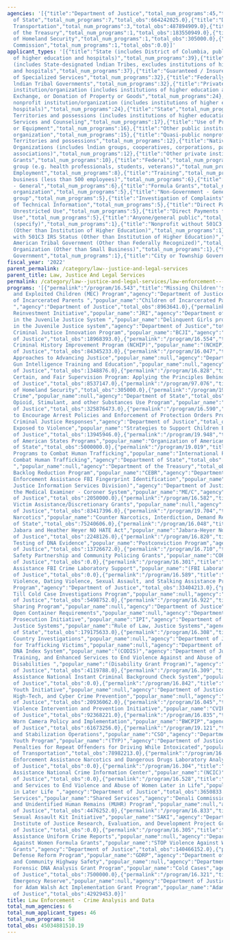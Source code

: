 ```yaml
---
agencies: '[{"title":"Department of Justice","total_num_programs":45,"total_obs":1803537659.0},{"title":"Department
  of State","total_num_programs":7,"total_obs":664242025.0},{"title":"Department of
  Transportation","total_num_programs":3,"total_obs":487894909.0},{"title":"Department
  of the Treasury","total_num_programs":1,"total_obs":183550949.0},{"title":"Department
  of Homeland Security","total_num_programs":1,"total_obs":305000.0},{"title":"Denali
  Commission","total_num_programs":1,"total_obs":0.0}]'
applicant_types: '[{"title":"State (includes District of Columbia, public institutions
  of higher education and hospitals)","total_num_programs":39},{"title":"Direct Loans","total_num_programs":39},{"title":"Local
  (includes State-designated lndian Tribes, excludes institutions of higher education
  and hospitals","total_num_programs":37},{"title":"Guaranteed / Insured Loans","total_num_programs":37},{"title":"Provision
  of Specialized Services","total_num_programs":32},{"title":"Federally Recognized
  lndian Tribal Governments","total_num_programs":32},{"title":"Private nonprofit
  institution/organization (includes institutions of higher education and hospitals)","total_num_programs":25},{"title":"Sale,
  Exchange, or Donation of Property or Goods","total_num_programs":24},{"title":"Public
  nonprofit institution/organization (includes institutions of higher education and
  hospitals)","total_num_programs":24},{"title":"State","total_num_programs":20},{"title":"U.S.
  Territories and possessions (includes institutions of higher education and hospitals)","total_num_programs":17},{"title":"Advisory
  Services and Counseling","total_num_programs":17},{"title":"Use of Property, Facilities,
  or Equipment","total_num_programs":16},{"title":"Other public institution/organization","total_num_programs":16},{"title":"Profit
  organization","total_num_programs":15},{"title":"Quasi-public nonprofit institution/organization","total_num_programs":14},{"title":"U.S.
  Territories and possessions","total_num_programs":12},{"title":"Native American
  Organizations (includes lndian groups, cooperatives, corporations, partnerships,
  associations)","total_num_programs":12},{"title":"Other private institutions/organizations","total_num_programs":11},{"title":"Project
  Grants","total_num_programs":10},{"title":"Federal","total_num_programs":10},{"title":"Specialized
  group (e.g. health professionals, students, veterans)","total_num_programs":8},{"title":"Federal
  Employment","total_num_programs":8},{"title":"Training","total_num_programs":7},{"title":"Individual/Family","total_num_programs":7},{"title":"Small
  business (less than 500 employees)","total_num_programs":6},{"title":"Government
  - General","total_num_programs":6},{"title":"Formula Grants","total_num_programs":6},{"title":"Sponsored
  organization","total_num_programs":5},{"title":"Non-Government - General","total_num_programs":5},{"title":"Minority
  group","total_num_programs":5},{"title":"Investigation of Complaints","total_num_programs":5},{"title":"Intrastate","total_num_programs":5},{"title":"Interstate","total_num_programs":5},{"title":"Insurance","total_num_programs":5},{"title":"Dissemination
  of Technical Information","total_num_programs":5},{"title":"Direct Payments with
  Unrestricted Use","total_num_programs":5},{"title":"Direct Payments for a Specified
  Use","total_num_programs":5},{"title":"Anyone/general public","total_num_programs":5},{"title":"Other
  (specify)","total_num_programs":1},{"title":"Nonprofit without 501C3 IRS Status
  (Other than Institution of Higher Education)","total_num_programs":1},{"title":"Nonprofit
  with 501C3 IRS Status (Other than Institution of Higher Education)","total_num_programs":1},{"title":"Indian/Native
  American Tribal Government (Other than Federally Recognized)","total_num_programs":1},{"title":"For-Profit
  Organization (Other than Small Business)","total_num_programs":1},{"title":"County
  Government","total_num_programs":1},{"title":"City or Township Government","total_num_programs":1}]'
fiscal_year: '2022'
parent_permalink: /category/law--justice-and-legal-services
parent_title: Law, Justice And Legal Services
permalink: /category/law--justice-and-legal-services/law-enforcement---crime-analysis-and-data
programs: '[{"permalink":"/program/16.543","title":"Missing Children''s Assistance","popular_name":"Missing
  and Exploited Children (MEC) Program","agency":"Department of Justice","total_obs":136397741.0},{"permalink":"/program/16.831","title":"Children
  of Incarcerated Parents ","popular_name":"Children of Incarcerated Parents Demonstration
  ","agency":"Department of Justice","total_obs":8963641.0},{"permalink":"/program/16.827","title":"Justice
  Reinvestment Initiative","popular_name":"JRI","agency":"Department of Justice","total_obs":56506997.0},{"permalink":"/program/16.830","title":"Girls
  in the Juvenile Justice System ","popular_name":"Delinquent Girls program, Girls
  in the Juvenile Justice system","agency":"Department of Justice","total_obs":6619856.0},{"permalink":"/program/16.817","title":"Byrne
  Criminal Justice Innovation Program","popular_name":"BCJI","agency":"Department
  of Justice","total_obs":18968393.0},{"permalink":"/program/16.554","title":"National
  Criminal History Improvement Program (NCHIP)","popular_name":"(NCHIP)","agency":"Department
  of Justice","total_obs":84345233.0},{"permalink":"/program/16.047","title":"Community-Based
  Approaches to Advancing Justice","popular_name":null,"agency":"Department of Justice","total_obs":3973593.0},{"permalink":"/program/16.051","title":"Crime
  Gun Intelligence Training and Education","popular_name":null,"agency":"Department
  of Justice","total_obs":1348876.0},{"permalink":"/program/16.828","title":"Swift,
  Certain, and Fair Supervision Program: Applying the Principles Behind Project HOPE","popular_name":"SCF","agency":"Department
  of Justice","total_obs":8537147.0},{"permalink":"/program/97.076","title":"CyberTipline","popular_name":"ICE/HSI","agency":"Department
  of Homeland Security","total_obs":305000.0},{"permalink":"/program/19.705","title":"Trans-National
  Crime","popular_name":null,"agency":"Department of State","total_obs":401907036.21},{"permalink":"/program/16.838","title":"Comprehensive
  Opioid, Stimulant, and other Substances Use Program","popular_name":"COSSUP","agency":"Department
  of Justice","total_obs":325876473.0},{"permalink":"/program/16.590","title":"Grants
  to Encourage Arrest Policies and Enforcement of Protection Orders Program","popular_name":"Improving
  Criminal Justice Responses","agency":"Department of Justice","total_obs":29416268.0},{"permalink":"/program/16.818","title":"Children
  Exposed to Violence","popular_name":"Strategies to Support Children Exposed to Violence","agency":"Department
  of Justice","total_obs":13945946.0},{"permalink":"/program/19.948","title":"Organization
  of American States Programs","popular_name":"Organization of American States Programs","agency":"Department
  of State","total_obs":5000000.0},{"permalink":"/program/19.019","title":"International
  Programs to Combat Human Trafficking","popular_name":"International Programs to
  Combat Human Trafficking","agency":"Department of State","total_obs":0.0},{"permalink":"/program/21.016","title":"Equitable  Sharing
  ","popular_name":null,"agency":"Department of the Treasury","total_obs":183550949.0},{"permalink":"/program/16.741","title":"DNA
  Backlog Reduction Program","popular_name":"CEBR","agency":"Department of Justice","total_obs":210959064.0},{"permalink":"/program/16.303","title":"Law
  Enforcement Assistance FBI Fingerprint Identification","popular_name":"(FBI Criminal
  Justice Information Services Division)","agency":"Department of Justice","total_obs":0.0},{"permalink":"/program/16.037","title":"Strengthening
  the Medical Examiner - Coroner System","popular_name":"ME/C","agency":"Department
  of Justice","total_obs":2050000.0},{"permalink":"/program/16.582","title":"Crime
  Victim Assistance/Discretionary Grants","popular_name":null,"agency":"Department
  of Justice","total_obs":83417396.0},{"permalink":"/program/19.704","title":"Counter
  Narcotics","popular_name":"Counter Narcotics, Interdiction, Demand Reduction","agency":"Department
  of State","total_obs":75240606.0},{"permalink":"/program/16.048","title":"Khalid
  Jabara and Heather Heyer NO HATE Act","popular_name":"Jabara-Heyer No Hate Act Program","agency":"Department
  of Justice","total_obs":2248126.0},{"permalink":"/program/16.820","title":"Postconviction
  Testing of DNA Evidence","popular_name":"Postconviction Program","agency":"Department
  of Justice","total_obs":13726672.0},{"permalink":"/program/16.710","title":"Public
  Safety Partnership and Community Policing Grants","popular_name":"COPS Office","agency":"Department
  of Justice","total_obs":0.0},{"permalink":"/program/16.301","title":"Law Enforcement
  Assistance FBI Crime Laboratory Support","popular_name":"(FBI Laboratory)","agency":"Department
  of Justice","total_obs":0.0},{"permalink":"/program/16.589","title":"Rural Domestic
  Violence, Dating Violence, Sexual Assault, and Stalking Assistance Program","popular_name":"Rural
  Program","agency":"Department of Justice","total_obs":33404213.0},{"permalink":"/program/16.031","title":"Emmett
  Till Cold Case Investigations Program","popular_name":null,"agency":"Department
  of Justice","total_obs":5498752.0},{"permalink":"/program/16.922","title":"Equitable
  Sharing Program","popular_name":null,"agency":"Department of Justice","total_obs":0.0},{"permalink":"/program/20.607","title":"Alcohol
  Open Container Requirements","popular_name":null,"agency":"Department of Transportation","total_obs":49142696.0},{"permalink":"/program/16.825","title":"Smart
  Prosecution Initiative","popular_name":"IPI","agency":"Department of Justice","total_obs":6775924.0},{"permalink":"/program/19.703","title":"Criminal
  Justice Systems","popular_name":"Rule of Law, Justice Systems","agency":"Department
  of State","total_obs":179175633.0},{"permalink":"/program/16.308","title":"Indian
  Country Investigations","popular_name":null,"agency":"Department of Justice","total_obs":0.0},{"permalink":"/program/16.320","title":"Services
  for Trafficking Victims","popular_name":null,"agency":"Department of Justice","total_obs":166343930.0},{"permalink":"/program/16.307","title":"Combined
  DNA Index System","popular_name":"(CODIS)","agency":"Department of Justice","total_obs":0.0},{"permalink":"/program/16.529","title":"Education,
  Training, and Enhanced Services to End Violence Against and Abuse of Women with
  Disabilities ","popular_name":"(Disability Grant Program)","agency":"Department
  of Justice","total_obs":4119788.0},{"permalink":"/program/16.309","title":"Law Enforcement
  Assistance National Instant Criminal Background Check System","popular_name":"(NICS)","agency":"Department
  of Justice","total_obs":0.0},{"permalink":"/program/16.842","title":"Opioid Affected
  Youth Initiative","popular_name":null,"agency":"Department of Justice","total_obs":20142619.0},{"permalink":"/program/16.752","title":"Economic,
  High-Tech, and Cyber Crime Prevention","popular_name":null,"agency":"Department
  of Justice","total_obs":20936062.0},{"permalink":"/program/16.045","title":"Community-Based
  Violence Intervention and Prevention Initiative","popular_name":"CVIPI","agency":"Department
  of Justice","total_obs":92368221.0},{"permalink":"/program/16.835","title":"Body
  Worn Camera Policy and Implementation","popular_name":"BWCPIP","agency":"Department
  of Justice","total_obs":61673256.0},{"permalink":"/program/19.121","title":"Conflict
  and Stabilization Operations","popular_name":"CSO","agency":"Department of State","total_obs":2468750.0},{"permalink":"/program/16.731","title":"Tribal
  Youth Program","popular_name":"(TYP)","agency":"Department of Justice","total_obs":21108450.0},{"permalink":"/program/20.608","title":"Minimum
  Penalties for Repeat Offenders for Driving While Intoxicated","popular_name":null,"agency":"Department
  of Transportation","total_obs":78982213.0},{"permalink":"/program/16.001","title":"Law
  Enforcement Assistance Narcotics and Dangerous Drugs Laboratory Analysis","popular_name":null,"agency":"Department
  of Justice","total_obs":0.0},{"permalink":"/program/16.304","title":"Law Enforcement
  Assistance National Crime Information Center","popular_name":"(NCIC)","agency":"Department
  of Justice","total_obs":0.0},{"permalink":"/program/16.528","title":"Enhanced Training
  and Services to End Violence and Abuse of Women Later in Life","popular_name":"Abuse
  in Later Life ","agency":"Department of Justice","total_obs":3650833.0},{"permalink":"/program/90.199","title":"Shared
  Services","popular_name":"Shared Services","agency":"Denali Commission","total_obs":0.0},{"permalink":"/program/16.050","title":"Missing
  and Unidentified Human Remains (MUHR) Program","popular_name":null,"agency":"Department
  of Justice","total_obs":4476252.0},{"permalink":"/program/16.833","title":"National
  Sexual Assault Kit Initiative","popular_name":"SAKI","agency":"Department of Justice","total_obs":81424936.0},{"permalink":"/program/16.560","title":"National
  Institute of Justice Research, Evaluation, and Development Project Grants","popular_name":null,"agency":"Department
  of Justice","total_obs":0.0},{"permalink":"/program/16.305","title":"Law Enforcement
  Assistance Uniform Crime Reports","popular_name":null,"agency":"Department of Justice","total_obs":0.0},{"permalink":"/program/16.588","title":"Violence
  Against Women Formula Grants","popular_name":"STOP Violence Against Women Formula
  Grants","agency":"Department of Justice","total_obs":140466152.0},{"permalink":"/program/19.888","title":"Global
  Defense Reform Program","popular_name":"GDRP","agency":"Department of State","total_obs":450000.0},{"permalink":"/program/20.600","title":"State
  and Community Highway Safety","popular_name":null,"agency":"Department of Transportation","total_obs":359770000.0},{"permalink":"/program/16.036","title":"Comprehensive
  Forensic DNA Analysis Grant Program","popular_name":"Cold Cases","agency":"Department
  of Justice","total_obs":7500000.0},{"permalink":"/program/16.321","title":"Antiterrorism
  Emergency Reserve","popular_name":null,"agency":"Department of Justice","total_obs":83417396.0},{"permalink":"/program/16.750","title":"Support
  for Adam Walsh Act Implementation Grant Program","popular_name":"Adam Walsh Act","agency":"Department
  of Justice","total_obs":42929453.0}]'
title: Law Enforcement - Crime Analysis and Data
total_num_agencies: 6
total_num_applicant_types: 46
total_num_programs: 58
total_obs: 45034881510.19
---
```

